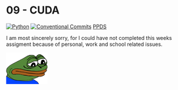 # 09 - CUDA

[![Python](https://img.shields.io/badge/python-blue.svg)](https://www.python.org/downloads/)
[![Conventional Commits](https://img.shields.io/badge/Conventional%20Commits-1.0.0-blue.svg)](https://conventionalcommits.org)
[PPDS](https://uim.fei.stuba.sk/predmet/i-ppds/)

I am most sincerely sorry, for I could have not completed this weeks assigment because of personal, work and school related issues.

![sadge](Sadge.png)